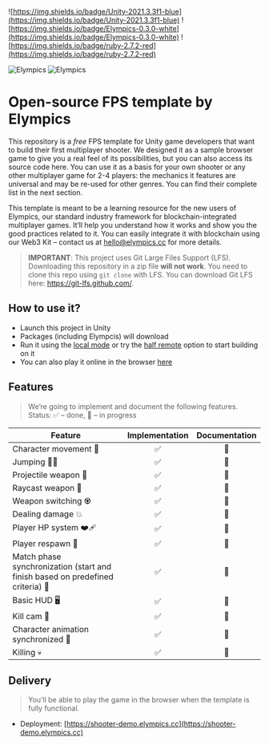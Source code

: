 ![https://img.shields.io/badge/Unity-2021.3.3f1-blue](https://img.shields.io/badge/Unity-2021.3.3f1-blue)
![https://img.shields.io/badge/Elympics-0.3.0-white](https://img.shields.io/badge/Elympics-0.3.0-white)
![https://img.shields.io/badge/ruby-2.7.2-red](https://img.shields.io/badge/ruby-2.7.2-red)

![Elympics](Resources/images/logo-light.png#gh-dark-mode-only)
![Elympics](Resources/images/logo-dark.png#gh-light-mode-only)

# Open-source FPS template by Elympics

This repository is a *free* FPS template for Unity game developers that want to build their first multiplayer shooter. We designed it as a sample browser game to give you a real feel of its possibilities, but you can also access its source code here.
You can use it as a basis for your own shooter or any other multiplayer game for 2-4 players: the mechanics it features are universal and may be re-used for other genres. You can find their complete list in the next section.

This template is meant to be a learning resource for the new users of Elympics, our standard industry framework for blockchain-integrated multiplayer games. It’ll help you understand how it works and show you the good practices related to it. You can easily integrate it with blockchain using our Web3 Kit – contact us at hello@elympics.cc for more details.


> __IMPORTANT__: 
> This project uses Git Large Files Support (LFS). Downloading this repository in a zip file **will not work**. You need to clone this repo using `git clone` with LFS.
> You can download Git LFS here: https://git-lfs.github.com/.

## How to use it?

- Launch this project in Unity
- Packages (including Elympcis) will download
- Run it using the [local mode](https://docs.elympics.cc/getting-started/run-locally/) or try the [half remote](https://docs.elympics.cc/getting-started/run-locally/#half-remote-mode) option to start building on it
- You can also play it online in the browser [here](https://shooter-demo.elympics.cc/)

## Features

> We’re going to implement and document the following features.
Status: ✅ – done, 🔄 – in progress

| Feature | Implementation | Documentation |
|---------|:--------------:|:-------------:|
| Character movement 🚶 | ✅ | 🔄 |
| Jumping 🤸‍♀️ | ✅ | 🔄 |
| Projectile weapon 🔫 | ✅ | 🔄 |
| Raycast weapon 🔦 | ✅ | 🔄 |
| Weapon switching ♼ | ✅ | 🔄 |
| Dealing damage 💥 | ✅ | 🔄 |
| Player HP system ❤️‍🩹 | ✅ | 🔄 |
| Player respawn 💆 | ✅ | 🔄 |
| Match phase synchronization (start and finish based on predefined criteria) 🔂 | ✅ | 🔄 |
| Basic HUD 🖥 | ✅ | 🔄 |
| Kill cam 🎥 | ✅ | 🔄 |
| Character animation synchronized 🏃 | ✅ | 🔄 |
| Killing 💀 | ✅ | 🔄 |

## Delivery

> You’ll be able to play the game in the browser when the template is fully functional.

- Deployment: [https://shooter-demo.elympics.cc](https://shooter-demo.elympics.cc)

